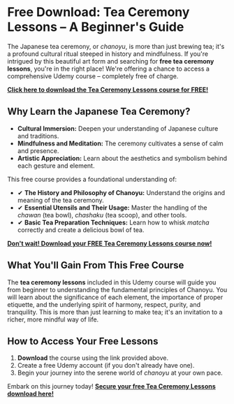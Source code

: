 # Free Download: Tea Ceremony Lessons – A Beginner's Guide

The Japanese tea ceremony, or *chanoyu*, is more than just brewing tea; it's a profound cultural ritual steeped in history and mindfulness. If you're intrigued by this beautiful art form and searching for **free tea ceremony lessons**, you're in the right place! We're offering a chance to access a comprehensive Udemy course – completely free of charge.

[**Click here to download the Tea Ceremony Lessons course for FREE!**](https://udemywork.com/tea-ceremony-lessons)

## Why Learn the Japanese Tea Ceremony?

*   **Cultural Immersion:** Deepen your understanding of Japanese culture and traditions.
*   **Mindfulness and Meditation:** The ceremony cultivates a sense of calm and presence.
*   **Artistic Appreciation:** Learn about the aesthetics and symbolism behind each gesture and element.

This free course provides a foundational understanding of:

*   ✔ **The History and Philosophy of Chanoyu:** Understand the origins and meaning of the tea ceremony.
*   ✔ **Essential Utensils and Their Usage:** Master the handling of the *chawan* (tea bowl), *chashaku* (tea scoop), and other tools.
*   ✔ **Basic Tea Preparation Techniques:** Learn how to whisk *matcha* correctly and create a delicious bowl of tea.

[**Don't wait! Download your FREE Tea Ceremony Lessons course now!**](https://udemywork.com/tea-ceremony-lessons)

## What You'll Gain From This Free Course

The **tea ceremony lessons** included in this Udemy course will guide you from beginner to understanding the fundamental principles of Chanoyu. You will learn about the significance of each element, the importance of proper etiquette, and the underlying spirit of harmony, respect, purity, and tranquility. This is more than just learning to make tea; it's an invitation to a richer, more mindful way of life.

## How to Access Your Free Lessons

1.  **Download** the course using the link provided above.
2.  Create a free Udemy account (if you don't already have one).
3.  Begin your journey into the serene world of *chanoyu* at your own pace.

Embark on this journey today! **[Secure your free Tea Ceremony Lessons download here!](https://udemywork.com/tea-ceremony-lessons)**
